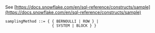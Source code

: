 See [https://docs.snowflake.com/en/sql-reference/constructs/sample](https://docs.snowflake.com/en/sql-reference/constructs/sample)
```
samplingMethod ::= { { BERNOULLI | ROW } |
                     { SYSTEM | BLOCK } }
```
